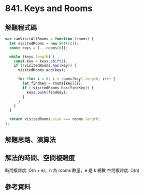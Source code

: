 # 841. Keys and Rooms

## 解題程式碼

```javascript
var canVisitAllRooms = function (rooms) {
  let visitedRooms = new Set([0]);
  const keys = [...rooms[0]];

  while (keys.length) {
    const key = keys.shift();
    if (!visitedRooms.has(key)) {
      visitedRooms.add(key);

      for (let i = 0; i < rooms[key].length; i++) {
        let findKey = rooms[key][i];
        if (!visitedRooms.has(findKey)) {
          keys.push(findKey);
        }
      }
    }
  }

  return visitedRooms.size === rooms.length;
};
```

## 解題思路、演算法

## 解法的時間、空間複雜度

時間複雜度: O(n + e)，n 為 rooms 數量，e 是 k 總數
空間複雜度: O(n)

## 參考資料

